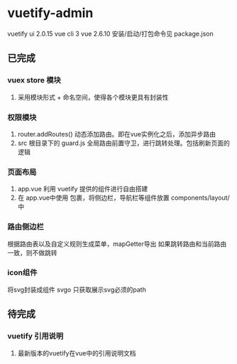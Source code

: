 # vuetify-admin
vuetify ui 2.0.15
vue cli 3
vue 2.6.10
安装/启动/打包命令见 package.json

## 已完成

### vuex store 模块
1. 采用模块形式 + 命名空间，使得各个模块更具有封装性

### 权限模块
1. router.addRoutes() 动态添加路由。即在vue实例化之后，添加异步路由
2. src 根目录下的 guard.js 全局路由前置守卫，进行跳转处理。包括刷新页面的逻辑

### 页面布局
1. app.vue 利用 vuetify 提供的组件进行自由搭建
2. 在 app.vue中使用 <v-app></v-app>包裹，将侧边栏，导航栏等组件放置 components/layout/ 中

### 路由侧边栏
根据路由表以及自定义规则生成菜单，mapGetter导出
如果跳转路由和当前路由一致，则不做跳转

### icon组件
将svg封装成组件
svgo 只获取展示svg必须的path


## 待完成

### vuetify 引用说明
1. 最新版本的vuetify在vue中的引用说明文档
